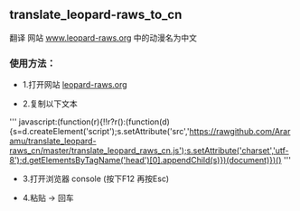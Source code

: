 ## translate_leopard-raws_to_cn
翻译 网站 www.leopard-raws.org 中的动漫名为中文

### 使用方法：

* 1.打开网站 [leopard-raws.org](http://www.leopard-raws.org)
 
* 2.复制以下文本

'''
javascript:(function(r){!!r?r():(function(d){s=d.createElement('script');s.setAttribute('src','https://rawgithub.com/Araramu/translate_leopard-raws_cn/master/translate_leopard_raws_cn.js');s.setAttribute('charset','utf-8');d.getElementsByTagName('head')[0].appendChild(s)})(document)})()
'''

* 3.打开浏览器 console (按下F12 再按Esc)

* 4.粘贴 -> 回车

